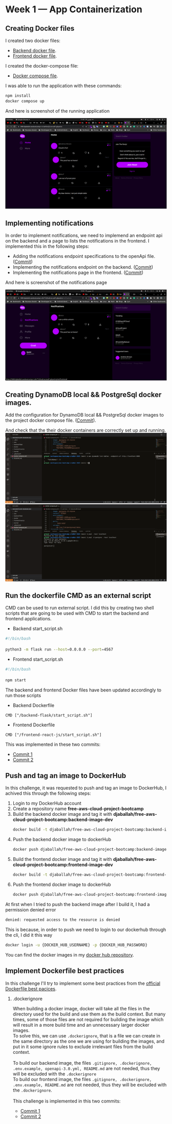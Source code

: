 # Week 1 — App Containerization

## Creating Docker files

I created two docker files:
 - [Backend docker file](https://github.com/djaballah/aws-bootcamp-cruddur-2023/blob/main/backend-flask/Dockerfile).
 - [Frontend docker file](https://github.com/djaballah/aws-bootcamp-cruddur-2023/blob/main/frontend-react-js/Dockerfile).

I created the docker-compose file:
 - [Docker compose file](https://github.com/djaballah/aws-bootcamp-cruddur-2023/blob/main/docker-compose.yml).

I was able to run the application with these commands:
```bash
npm install
docker compose up
```

And here is screenshot of the running application

![Cruddur - screenshot](week1_assets/Crudder%20running%20screenshot.png)

## Implementing notifications

In order to implement notifications, we need to implemend an endpoint api on the backend and a page to lists
the notifications in the frontend. I implemented this in the following steps:
- Adding the notifications endpoint specifications to the openApi file. ([Commit](https://github.com/djaballah/aws-bootcamp-cruddur-2023/commit/be13c0ddded3b14cfac82519ac86dcd088254d51))
- Implementing the notifications endpoint on the backend. ([Commit](https://github.com/djaballah/aws-bootcamp-cruddur-2023/commit/3f19ffc3bc24e66d072fa4f5c4e07660317b428b))
- Implementing the notifications page in the frontend. ([Commit](https://github.com/djaballah/aws-bootcamp-cruddur-2023/commit/b5c435a1bbbc84552711ac2fb566af9d5f2809e6))

And here is screenshot of the notifications page

![Notification page](week1_assets/Notifications%20page.png)

## Creating DynamoDB local && PostgreSql docker images.

Add the configuration for DynamoDB local && PostgreSql docker images to the project docker compose file. ([Commit](https://github.com/djaballah/aws-bootcamp-cruddur-2023/commit/575ec0838b68ddb89d8ae61e4c0b2134f4c8d370)).

And check that the their docker containers are correctly set up and running.
![Dynamodb local docker screenshot](week1_assets/Dynamodb%20local%20docker%20screenshot.png)
![Postgres docker screenshot.png](week1_assets/Postgres%20docker%20screenshot.png)

## Run the dockerfile CMD as an external script

CMD can be used to run external script. I did this by creating two shell scripts that are going to be used with CMD to start the backend and frontend applications.

- Backend start_script.sh

```bash
#!/bin/bash

python3 -m flask run --host=0.0.0.0 --port=4567
```

- Frontend start_script.sh

```bash
#!/bin/bash

npm start
```

The backend and frontend Docker files have been updated accordingly to run those scripts

- Backend Dockerfile

```
CMD ["/backend-flask/start_script.sh"]
```

- Frontend Dockerfile

```
CMD ["/frontend-react-js/start_script.sh"]
```

This was implemented in these two commits:
- [Commit 1](https://github.com/djaballah/aws-bootcamp-cruddur-2023/commit/dba887f007f4cecb25db2161ea3debe4effa588b)
- [Commit 2](https://github.com/djaballah/aws-bootcamp-cruddur-2023/commit/1635319c6041334dc38d9454a90d891817812bea)

## Push and tag an image to DockerHub

In this challenge, it was requested to push and tag an image to DockerHub, I achived this through the following steps:

1. Login to my DockerHub account
2. Create a repository name **free-aws-cloud-project-bootcamp**
3. Build the backend docker image and tag it with **djaballah/free-aws-cloud-project-bootcamp:backend-image-dev**
    ```bash
    docker build -t djaballah/free-aws-cloud-project-bootcamp:backend-image-dev ./backend-flask
    ```
4. Push the backend docker image to dockerHub
    ```bash
    docker push djaballah/free-aws-cloud-project-bootcamp:backend-image-dev
    ````
5. Build the frontend docker image and tag it with **djaballah/free-aws-cloud-project-bootcamp:frontend-image-dev**
    ```bash
    docker build -t djaballah/free-aws-cloud-project-bootcamp:frontend-image-dev ./frontend-react-js/
    ```
6. Push the frontend docker image to dockerHub
    ```bash
    docker push djaballah/free-aws-cloud-project-bootcamp:frontend-image-dev
    ```
At first when I tried to push the backend image after I build it, I had a permission denied error
```bash
denied: requested access to the resource is denied
```
This is because, in order to push we need to login to our dockerhub through the cli, I did it this way
```bash
docker login -u {DOCKER_HUB_USERNAME} -p {DOCKER_HUB_PASSWORD}
```

You can find the docker images in my [docker hub repository](https://hub.docker.com/repository/docker/djaballah/free-aws-cloud-project-bootcamp/general).

## Implement Dockerfile best practices

In this challenge I'll try to implement some best practices from the [official Dockerfile best pacices](https://docs.docker.com/develop/develop-images/dockerfile_best-practices/).

1. .dockerignore

    When building a docker image, docker will take all the files in the directory used for the build and use them as
    the build context. But many times, some of those files are not required for building the image which will result
    in a more build time and an unnecessary larger docker images.
    </br>
    To solve this, we can use `.dockerignore`, that is a file we can create in the same directory as the one we 
    are using for building the images, and put in it some ignore rules to exclude irrelevant files from the build
    context.
    </br>
    </br>
    To build our backend image, the files `.gitignore, .dockerignore, .env.example, openapi-3.0.yml, README.md` are not needed,
    thus they will be excluded with the `.dockerignore`
    </br>
    To build our frontend image, the files `.gitignore, .dockerignore, .env.example, README.md` are not needed,
    thus they will be excluded with the `.dockerignore`.
    </br>
    </br>
    This challenge is implemented in this two commits:
    - [Commit 1](https://github.com/djaballah/aws-bootcamp-cruddur-2023/commit/6cc46b6dc454c3b3b88598ac0a2924d492bf464f)
    - [Commit 2](https://github.com/djaballah/aws-bootcamp-cruddur-2023/commit/9bd8099754c57f9104f8d9e6592ba921afd44b3b)
